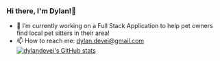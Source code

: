### Hi there, I'm Dylan!👋


- 🔭 I’m currently working on a Full Stack Application to help pet owners find local pet sitters in their area!
- 📫 How to reach me: dylan.devei@gmail.com
[![dylandevei's GitHub stats](https://github-readme-stats.vercel.app/api?username=dylandevei)](https://github.com/dylandevei/github-readme-stats)

